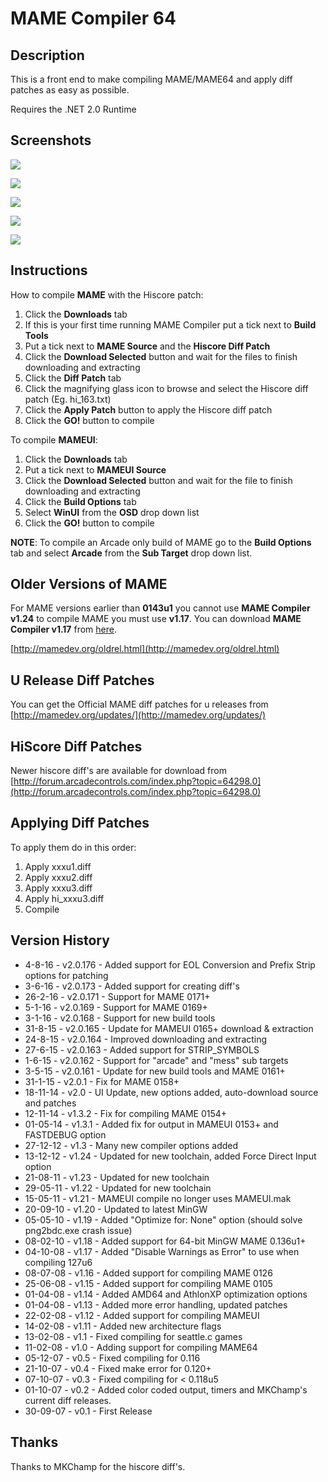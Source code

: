 # MAME Compiler 64

## Description

This is a front end to make compiling MAME/MAME64 and apply diff patches as easy as possible.

Requires the .NET 2.0 Runtime

## Screenshots

![](/.github/img/MAMECompiler01.png)

![](/.github/img/MAMECompiler02.png)

![](/.github/img/MAMECompiler03.png)

![](/.github/img/MAMECompiler04.png)

![](/.github/img/MAMECompiler05.png)

## Instructions

How to compile **MAME** with the Hiscore patch:

1. Click the **Downloads** tab
2. If this is your first time running MAME Compiler put a tick next to **Build Tools**
3. Put a tick next to **MAME Source** and the **Hiscore Diff Patch**
4. Click the **Download Selected** button and wait for the files to finish downloading and extracting
5. Click the **Diff Patch** tab
6. Click the magnifying glass icon to browse and select the Hiscore diff patch (Eg. hi_163.txt)
7. Click the **Apply Patch** button to apply the Hiscore diff patch
8. Click the **GO!** button to compile

To compile **MAMEUI**:

1. Click the **Downloads** tab
2. Put a tick next to **MAMEUI Source**
3. Click the **Download Selected** button and wait for the file to finish downloading and extracting
4. Click the **Build Options** tab
5. Select **WinUI** from the **OSD** drop down list
6. Click the **GO!** button to compile

**NOTE**: To compile an Arcade only build of MAME go to the **Build Options** tab and select **Arcade** from the **Sub Target** drop down list.

## Older Versions of MAME

For MAME versions earlier than **0143u1** you cannot use **MAME Compiler v1.24** to compile MAME you must use **v1.17**. You can download **MAME Compiler v1.17** from [here](/download/mame/MC64Setup117.exe).

[http://mamedev.org/oldrel.html](http://mamedev.org/oldrel.html)

## U Release Diff Patches

You can get the Official MAME diff patches for u releases from [http://mamedev.org/updates/](http://mamedev.org/updates/)

## HiScore Diff Patches

Newer hiscore diff's are available for download from [http://forum.arcadecontrols.com/index.php?topic=64298.0](http://forum.arcadecontrols.com/index.php?topic=64298.0)

## Applying Diff Patches

To apply them do in this order:

1. Apply xxxu1.diff
2. Apply xxxu2.diff
3. Apply xxxu3.diff
4. Apply hi_xxxu3.diff
5. Compile

## Version History

- 4-8-16 - v2.0.176 - Added support for EOL Conversion and Prefix Strip options for patching
- 3-6-16 - v2.0.173 - Added support for creating diff's
- 26-2-16 - v2.0.171 - Support for MAME 0171+
- 5-1-16 - v2.0.169 - Support for MAME 0169+
- 3-1-16 - v2.0.168 - Support for new build tools
- 31-8-15 - v2.0.165 - Update for MAMEUI 0165+ download & extraction
- 24-8-15 - v2.0.164 - Improved downloading and extracting
- 27-6-15 - v2.0.163 - Added support for STRIP_SYMBOLS
- 1-6-15 - v2.0.162 - Support for "arcade" and "mess" sub targets
- 3-5-15 - v2.0.161 - Update for new build tools and MAME 0161+
- 31-1-15 - v2.0.1 - Fix for MAME 0158+
- 18-11-14 - v2.0 - UI Update, new options added, auto-download source and patches
- 12-11-14 - v1.3.2 - Fix for compiling MAME 0154+
- 01-05-14 - v1.3.1 - Added fix for output in MAMEUI 0153+ and FASTDEBUG option
- 27-12-12 - v1.3 - Many new compiler options added
- 13-12-12 - v1.24 - Updated for new toolchain, added Force Direct Input option
- 21-08-11 - v1.23 - Updated for new toolchain
- 29-05-11 - v1.22 - Updated for new toolchain
- 15-05-11 - v1.21 - MAMEUI compile no longer uses MAMEUI.mak
- 20-09-10 - v1.20 - Updated to latest MinGW
- 05-05-10 - v1.19 - Added "Optimize for: None" option (should solve png2bdc.exe crash issue)
- 08-02-10 - v1.18 - Added support for 64-bit MinGW MAME 0.136u1+
- 04-10-08 - v1.17 - Added "Disable Warnings as Error" to use when compiling 127u6
- 08-07-08 - v1.16 - Added support for compiling MAME 0126
- 25-06-08 - v1.15 - Added support for compiling MAME 0105
- 01-04-08 - v1.14 - Added AMD64 and AthlonXP optimization options
- 01-04-08 - v1.13 - Added more error handling, updated patches
- 22-02-08 - v1.12 - Added support for compiling MAMEUI
- 14-02-08 - v1.11 - Added new architecture flags
- 13-02-08 - v1.1 - Fixed compiling for seattle.c games
- 11-02-08 - v1.0 - Adding support for compiling MAME64
- 05-12-07 - v0.5 - Fixed compiling for 0.116
- 21-10-07 - v0.4 - Fixed make error for 0.120+
- 07-10-07 - v0.3 - Fixed compiling for < 0.118u5
- 01-10-07 - v0.2 - Added color coded output, timers and MKChamp's current diff releases.
- 30-09-07 - v0.1 - First Release

## Thanks

Thanks to MKChamp for the hiscore diff's.
